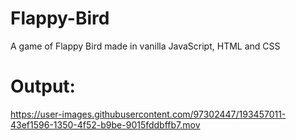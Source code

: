 # Flappy-Bird
A game of Flappy Bird made in vanilla JavaScript, HTML and CSS

# Output:

https://user-images.githubusercontent.com/97302447/193457011-43ef1596-1350-4f52-b9be-9015fddbffb7.mov

